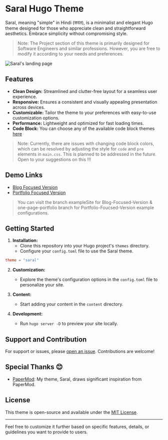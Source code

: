 # Saral Hugo Theme

Saral, meaning "simple" in Hindi (सरल), is a minimalist and elegant Hugo theme designed for those who appreciate clean and straightforward aesthetics. Embrace simplicity without compromising style.

> Note: The Project section of this theme is primarily designed for Software Engineers and similar professions. However, you are free to modify it according to your needs and preferences.

![Saral's landing page](https://raw.githubusercontent.com/dipeshsingh253/saral/main/images/screenshot.png)

## Features

- **Clean Design:** Streamlined and clutter-free layout for a seamless user experience.
- **Responsive:** Ensures a consistent and visually appealing presentation across devices.
- **Customizable:** Tailor the theme to your preferences with easy-to-use customization options.
- **Performance:** Lightweight and optimized for fast loading times.
- **Code Block:** You can choose any of the available code block themes [here](https://zwbetz.com/syntax-highlighting-in-hugo-with-chroma)
> Note: Currently, there are issues with changing code block colors, which can be resolved by adjusting the style for `code` and `pre` elements in `main.css`. This is planned to be addressed in the future. Open to your suggestions on this !!!


## Demo Links
   - [Blog Focused Version](https://saral-hugo-theme.pages.dev/)
   - [Portfolio Focused Version](https://one-page-portfolio.saral-hugo-theme.pages.dev/)

> You can visit the branch exampleSite for Blog-Focused-Version & one-page-portfolio branch for Portfolio-Foucsed-Version example configurations.

## Getting Started

1. **Installation:**
   - Clone this repository into your Hugo project's `themes` directory.
   - Configure your `config.toml` file to use the Saral theme.

```toml
theme = "saral"
```

2. **Customization:**
   - Explore the theme's configuration options in the `config.toml` file to personalize your site.

3. **Content:**
   - Start adding your content in the `content` directory.

4. **Development:**
   - Run `hugo server -D` to preview your site locally.

## Support and Contribution

For support or issues, please [open an issue](https://github.com/dipeshsingh253/saral/issues). Contributions are welcome!

## Special Thanks 😊
  - [PaperMod](https://github.com/adityatelange/hugo-PaperMod): My theme, Saral, draws significant inspiration from PaperMod.

## License

This theme is open-source and available under the [MIT License](LICENSE).

---

Feel free to customize it further based on specific features, details, or guidelines you want to provide to users.
